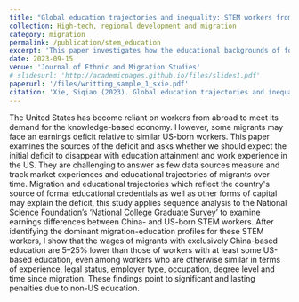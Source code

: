 ```yaml
---
title: "Global education trajectories and inequality: STEM workers from China to the US"
collection: High-tech, regional development and migration
category: migration
permalink: /publication/stem_education
excerpt: 'This paper investigates how the educational backgrounds of foreign-born STEM workers from China affect their income and career outcomes in the United States. It finds that migrants with non-US education face significant income disadvantages, highlighting the persistent impacts of educational origin on economic assimilation in the U.S.'
date: 2023-09-15
venue: 'Journal of Ethnic and Migration Studies'
# slidesurl: 'http://academicpages.github.io/files/slides1.pdf'
paperurl: '/files/writting_sample_1_sxie.pdf'
citation: 'Xie, Siqiao (2023). Global education trajectories and inequality: STEM workers from China to the US. Journal of Ethnic and Migration Studies, 49(18), 4699-4721.'
---
```


The United States has become reliant on workers from abroad to meet its demand for the knowledge-based economy. However, some migrants may face an earnings deficit relative to similar US-born workers. This paper examines the sources of the deficit and asks whether we should expect the initial deficit to disappear with education attainment and work experience in the US. They are challenging to answer as few data sources measure and track market experiences and educational trajectories of migrants over time. Migration and educational trajectories which reflect the country's source of formal educational credentials as well as other forms of capital may explain the deficit, this study applies sequence analysis to the National Science Foundation’s ‘National College Graduate Survey’ to examine earnings differences between China- and US-born STEM workers. After identifying the dominant migration-education profiles for these STEM workers, I show that the wages of migrants with exclusively China-based education are 5–25% lower than those of workers with at least some US-based education, even among workers who are otherwise similar in terms of experience, legal status, employer type, occupation, degree level and time since migration. These findings point to significant and lasting penalties due to non-US education.
